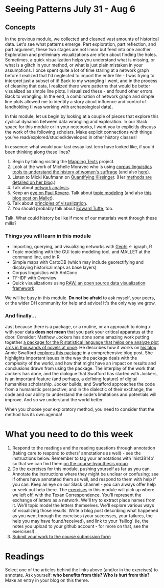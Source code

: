 # Seeing Patterns July 31 - Aug 6

## Concepts

In the previous module, we collected and cleaned vast amounts of historical data. Let's see what patterns emerge. Part exploration, part reflection, and part argument, these two stages are not linear but feed into one another. Exploration and preliminary visualizations are often about finding the holes. Sometimes, a quick visualization helps you understand what is missing, or what is a glitch in your method, or what is just plain mistaken in your assumptions. I once spent quite a lot of time staring at a network graph before I realized that I'd neglected to import the entire file - I was trying to interpret just a subset of it! Back to my wrangling I went, and in the process of cleaning that data, I realized there were patterns that would be better visualized as simple line plots. I visualized these - and found other errors. Back to wrangling. In the end, a combination of network graph and simple line plots allowed me to identify a story about influence and control of landholding (I was working with archaeological data).

In this module, let us begin by looking at a couple of pieces that explore this cyclical dynamic between data wrangling and exploration. In our Slack space for this module or in your notebooks, I want you to explicitly discuss the work of the following scholars. Make explicit connections with things you've read/explored/studied/developed in other history classes!

In essence: what would your last essay last term have looked like, if you'd been thinking along these lines?

1. Begin by taking visiting the [Mapping Texts](http://mappingtexts.stanford.edu/whitepaper/MappingTexts_WhitePaper.pdf) project. 
2. Look at the work of Michelle Moravec who is using [corpus linguistics tools to understand the history of women's suffrage](http://historyinthecity.blogspot.ca/2013/12/corpus-linguistics-for-historians.html) (and also [here](http://historyinthecity.blogspot.ca/2013/12/visualizing-gender-in-history-of-woman.html)). 
3. Listen to Micki Kaufmann on [Quantifying Kissinger](http://scholarslab.org/announcements/podcast-micki-kaufman-on-quantifying-kissinger/). (Her [methods are detailed on her blog](http://blog.quantifyingkissinger.com/category/methods/).) 
4. Talk about [network analysis](http://www.scottbot.net/HIAL/?tag=network-analysis). 
5. Keep an [eye on Paul Revere](https://kieranhealy.org/blog/archives/2013/06/09/using-metadata-to-find-paul-revere/). Talk about [topic modeling](https://web.archive.org/web/20161025200154/http://humanities.uva.nl:80/~mkoolen1/materials/KB_Mallet_2015/KB_Mallet.html#5) (and also [this blog post on Mallet](http://sappingattention.blogspot.ca/2012/11/when-you-have-mallet-everything-looks.html)). 
6. Talk about [principles of visualization](http://www.themacroscope.org/?page_id=469). 
7. You should probably talk about [Edward Tufte](http://en.wikipedia.org/wiki/Edward_Tufte), too.

Talk. What could history be like if more of our materials went through these mills?

### Things you will learn in this module

+ Importing, querying, and visualizing networks with [Gephi](http:/gephi.org) <- igraph, R
+ Topic modeling with the GUI topic modeling tool, and MALLET at the command line, and in R
+ Simple maps with CartoDB (which may include georectifying and displaying historical maps as base layers)
+ Corpus linguistics with AntConc
+ TF-IDF with Overview
+ Quick visualizations using [RAW, an open source data visualization framework](http://raw.densitydesign.org/)

We will be busy in this module. **Do not be afraid** to ask myself, your peers, or the wider DH community for help and advice! It's the only way we grow.

### And finally...

Just because there is a package, or a routine, or an approach to doing *x* with your data **does not mean** that you park your critical apparatus at the door. Consider: Matthew Jockers has done some amazing work putting together [a package for the R statistical language that helps one analyze plot arcs in thousands of novels at once](https://github.com/mjockers/syuzhet/). He describes how it works on [his blog](http://www.matthewjockers.net/2015/02/02/syuzhet/). Annie Swafford [explores this package](https://annieswafford.wordpress.com/2015/03/02/syuzhet/) in a comprehensive blog post. She highlights important issues in the way the package deals with the complexity of the world, and how that might have an impact on results and conclusions drawn from using the package. The interplay of the work that Jockers has done, and the dialogue that Swafford has started with Jockers, is an important feature (and perhaps, a defining feature) of digital humanities scholarship. Jocker builds; and Swafford approaches the code from a humanistic perspective; and in the dialectic of their exchange, the code and our ability to understand the code's limitations and potentials will improve. And so we understand the world better.

When you choose your exploratory method, you need to consider that the method has its own agenda!

# What you need to do this week

1. Respond to the readings and the reading questions through annotation (taking care to respond to others' annotations as well) - see the instructions below.  Remember to tag your annotations with 'hist3814o' so that we can find them [on the course hypothesis group](http://jonudell.net/h/facet.html?facet=tag&mode=documents&search=hist3814o)
2. Do the exercises for this module, pushing yourself as far as you can. Annotate the instructions where they might be unclear or confusing; see if others have annotated them as well, and respond to them with help if you can. Keep an eye on our Slack channel - you can always offer help or seek out help there. The [exercises](Exercises.md) in this module will pick up where we left off, with the Texan Correspondence. You'll represent the exchange of letters as a network. We'll try to extract place names from it. We'll topic model the letters themselves. We'll explore various ways of visualizing those results. Write a blog post describing what happened as you went through the exercises (your successes, your failures, the help you may have found/received), and link to your 'faillog' (ie, the notes you upload to your github account - for more on that, see the exercises!).
3. [Submit your work to the course submission form](http://site.craftingdigitalhistory.ca/rubric-and-assessment.html#submitting-evidence)

# Readings

Select one of the articles behind the links above (and/or in the exercises) to annotate. Ask yourself: **who benefits from this? Who is hurt from this?** Make an entry in your blog on this theme.
